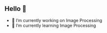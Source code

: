 ## Hello 👋
- 🔭 I’m currently working on Image Processing
- 🌱 I’m currently learning Image Processing
<!--
**utkuatamann/utkuatamann** is a ✨ _special_ ✨ repository because its `README.md` (this file) appears on your GitHub profile.

Here are some ideas to get you started:

- 🔭 I’m currently working on Image Processing
- 🌱 I’m currently learning Image Processing
- 👯 I’m looking to collaborate on ...
- 🤔 I’m looking for help with ...
- 💬 Ask me about ...
- 📫 How to reach me: ...
- 😄 Pronouns: ...
- ⚡ Fun fact: ...
-->
